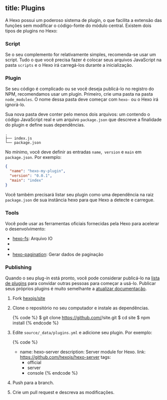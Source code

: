 title: Plugins
---
A Hexo possui um poderoso sistema de plugin, o que facilita a extensão das funções sem modificar o código-fonte do módulo central. Existem dois tipos de plugins no Hexo:

### Script

Se o seu complemento for relativamente simples, recomenda-se usar um script. Tudo o que você precisa fazer é colocar seus arquivos JavaScript na pasta `scripts` e o Hexo irá carregá-los durante a inicialização.

### Plugin

Se seu código é complicado ou se você deseja publicá-lo no registro do NPM, recomendamos usar um plugin. Primeiro, crie uma pasta na pasta `node_modules`. O nome dessa pasta deve começar com `hexo-` ou o Hexo irá ignorá-lo.

Sua nova pasta deve conter pelo menos dois arquivos: um contendo o código JavaScript real e um arquivo `package.json` que descreve a finalidade do plugin e define suas dependências.

``` plain
.
├── index.js
└── package.json
```

No mínimo, você deve definir as entradas `name`,` version` e `main` em` package.json`. Por exemplo:

``` json package.json
{
  "name": "hexo-my-plugin",
  "version": "0.0.1",
  "main": "index"
}
```

Você também precisará listar seu plugin como uma dependência na raiz `package.json` de sua instância hexo para que Hexo a detecte e carregue.

### Tools

Você pode usar as ferramentas oficiais fornecidas pela Hexo para acelerar o desenvolvimento:

- [hexo-fs]: Arquivo IO
- [hexo-util]: Utilitários
- [hexo-i18n]: Localização (i18n)
- [hexo-pagination]: Gerar dados de paginação

### Publishing

Quando o seu plug-in está pronto, você pode considerar publicá-lo na [lista de plugins](/plugins) para convidar outras pessoas para começar a usá-lo. Publicar seus próprios plugins é muito semelhante a [atualizar documentação](contributing.html#Updating_Documentation).

1. Fork [hexojs/site]
2. Clone o repositório no seu computador e instale as dependências.

    {% code %}
    $ git clone https://github.com/<username>/site.git
    $ cd site
    $ npm install
    {% endcode %}

3. Edite `source/_data/plugins.yml` e adicione seu plugin. Por exemplo:

    {% code %}
    - name: hexo-server
      description: Server module for Hexo.
      link: https://github.com/hexojs/hexo-server
      tags:
        - official
        - server
        - console
    {% endcode %}

4. Push para a branch.
5. Crie um pull request e descreva as modificações.

[hexo-fs]: https://github.com/hexojs/hexo-fs
[hexo-util]: https://github.com/hexojs/hexo-util
[hexo-i18n]: https://github.com/hexojs/hexo-i18n
[hexo-pagination]: https://github.com/hexojs/hexo-pagination
[hexojs/site]: https://github.com/hexojs/site
